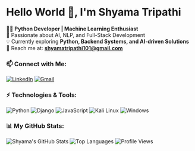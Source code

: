 # Hello World 👋, I'm Shyama Tripathi

👩‍💻 **Python Developer | Machine Learning Enthusiast**  
🚀 Passionate about AI, NLP, and Full-Stack Development  
💡 Currently exploring **Python, Backend Systems, and AI-driven Solutions**  
📩 Reach me at: **shyamatripathi101@gmail.com**
### 📫 Connect with Me:
[![LinkedIn](https://img.shields.io/badge/LinkedIn-Profile-blue)](https://www.linkedin.com/in/shyama-tripathi-227611250/)
[![Gmail](https://img.shields.io/badge/Email-shyamatripathi101@gmail.com-red)](mailto:shyamatripathi101@gmail.com)
### ⚡ Technologies & Tools:
![Python](https://img.shields.io/badge/Python-3776AB?style=for-the-badge&logo=python&logoColor=white)
![Django](https://img.shields.io/badge/Django-092E20?style=for-the-badge&logo=django&logoColor=white)
![JavaScript](https://img.shields.io/badge/JavaScript-F7DF1E?style=for-the-badge&logo=javascript&logoColor=black)
![Kali Linux](https://img.shields.io/badge/Kali%20Linux-1793D1?style=for-the-badge&logo=kalilinux&logoColor=white)
![Windows](https://img.shields.io/badge/Windows-0078D6?style=for-the-badge&logo=windows&logoColor=white)
### 📊 My GitHub Stats:
![Shyama's GitHub Stats](https://github-readme-stats.vercel.app/api?username=shyamatripathi&show_icons=true&theme=radical)
![Top Languages](https://github-readme-stats.vercel.app/api/top-langs/?username=shyamatripathi&layout=compact&theme=radical)
![Profile Views](https://komarev.com/ghpvc/?username=shyamatripathi&color=blue)

